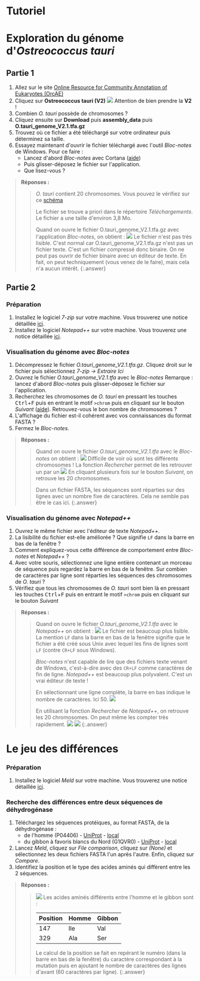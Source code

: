 # Tutoriel

# Exploration du génome d'*Ostreococcus tauri*

## Partie 1

1. Allez sur le site [Online Resource for Community Annotation of Eukaryotes (OrcAE)](http://bioinformatics.psb.ugent.be/orcae/)
1. Cliquez sur **Ostreococcus tauri (V2)**
    ![](img/tauri_V2.png)
    Attention de bien prendre la **V2** !
1. Combien *O. tauri* possède de chromosomes ?
1. Cliquez ensuite sur **Download** puis **assembly_data** puis **O.tauri_genome_V2.1.tfa.gz**
1. Trouvez où ce fichier a été téléchargé sur votre ordinateur puis déterminez sa taille.
1. Essayez maintenant d'ouvrir le fichier téléchargé avec l'outil *Bloc-notes* de Windows. Pour ce faire :
    - Lancez d'abord *Bloc-notes* avec Cortana ([aide](img/bloc-notes_cortana.png))
    - Puis glisser-déposez le fichier sur l'application.
    - Que lisez-vous ?

> **Réponses :**
> > *O. tauri* contient 20 chromosomes. Vous pouvez le vérifiez sur ce [schéma](https://bioinformatics.psb.ugent.be/orcae/overview/OsttaV2)
> >
> > Le fichier se trouve a priori dans le répertoire *Téléchargements*. Le fichier a une taille d'environ 3,8 Mo.
> >
> > Quand on ouvre le fichier O.tauri_genome_V2.1.tfa.gz avec l'application *Bloc-notes*, on obtient :
> > ![](img/bloc-notes_O_tauri_gz.png)
> > Le fichier n'est pas très lisible. C'est normal car O.tauri_genome_V2.1.tfa.gz n'est pas un fichier texte. C'est un fichier compressé donc binaire.
> > On ne peut pas ouvrir de fichier binaire avec un éditeur de texte. En fait, on peut techniquement (vous venez de le faire), mais cela n'a aucun intérêt.
{:.answer}


## Partie 2

### Préparation

1. Installez le logiciel *7-zip* sur votre machine. Vous trouverez une notice détaillée [ici](https://omics-school.github.io/install-7zip).
1. Installez le logiciel *Notepad++* sur votre machine. Vous trouverez une notice détaillée [ici](https://omics-school.github.io/install-notepadpp).


### Visualisation du génome avec *Bloc-notes*

1. Décompressez le fichier *O.tauri_genome_V2.1.tfa.gz*. Cliquez droit sur le fichier puis sélectionnez *7-zip -> Extraire Ici*
1. Ouvrez le fichier *O.tauri_genome_V2.1.tfa* avec le *Bloc-notes*
    Remarque : lancez d'abord *Bloc-notes* puis glisser-déposez le fichier sur l'application.
1. Recherchez les chromosomes de *O. tauri* en pressant les touches <kbd>Ctrl</kbd>+<kbd>F</kbd> puis en entrant le motif `>chrom` puis en cliquant sur le bouton *Suivant* ([aide](img/bloc-notes_recherche.png)).
    Retrouvez-vous le bon nombre de chromosomes ?
1. L'affichage du fichier est-il cohérent avec vos connaissances du format FASTA ?
1. Fermez le *Bloc-notes*.

> **Réponses :**
> > Quand on ouvre le fichier *O.tauri_genome_V2.1.tfa* avec le *Bloc-notes* on obtient :
> > ![](img/bloc-notes.png)
> > Difficile de voir où sont les différents chromosomes !
> > La fonction *Rechercher* permet de les retrouver un par un
> > ![](img/bloc-notes_recherche.png)
> > En cliquant plusieurs fois sur le bouton *Suivant*, on retrouve les 20 chromosomes.
> >
> > Dans un fichier FASTA, les séquences sont réparties sur des lignes avec un nombre fixe de caractères. Cela ne semble pas être le cas ici.
{:.answer}


### Visualisation du génome avec *Notepad++*

1. Ouvrez le même fichier avec l'éditeur de texte *Notepad++*.
1. La lisibilité du fichier est-elle améliorée ?
    Que signifie `LF` dans la barre en bas de la fenêtre ?
1. Comment expliquez-vous cette différence de comportement entre *Bloc-notes* et *Notepad++* ?
1. Avec votre souris, sélectionnez une ligne entière contenant un morceau de séquence puis regardez la barre en bas de la fenêtre.
    Sur combien de caractères par ligne sont réparties les séquences des chromosomes de *O. tauri* ?
1. Vérifiez que tous les chromosomes de *O. tauri* sont bien là en pressant les touches <kbd>Ctrl</kbd>+<kbd>F</kbd> puis en entrant le motif `>chrom` puis en cliquant sur le bouton *Suivant*

> **Réponses :**
> > Quand on ouvre le fichier *O.tauri_genome_V2.1.tfa* avec le *Notepad++* on obtient :
> > ![](img/notepad++_ouverture.png)
> > Le fichier est beaucoup plus lisible. La mention `LF` dans la barre en bas de la fenêtre signifie que le fichier a été créé sous Unix avec lequel les fins de lignes sont `LF` (contre `CR+LF` sous Windows).
> >
> > *Bloc-notes* n'est capable de lire que des fichiers texte venant de Windows, c'est-à-dire avec des `CR+LF` comme caractères de fin de ligne. *Notepad++* est beaucoup plus polyvalent. C'est un vrai éditeur de texte !
> >
> > En sélectionnant une ligne complète, la barre en bas indique le nombre de caractères. Ici 50.
> > ![](img/notepad++_taille_ligne.png)
> >
> > En utilisant la fonction *Rechercher* de *Notepad++*, on retrouve les 20 chromosomes. On peut même les compter très rapidement.
> > ![](img/notepad++_rechercher.png)
> > ![](img/notepad++_compter.png)
{:.answer}


# Le jeu des différences

### Préparation

1. Installez le logiciel *Meld* sur votre machine. Vous trouverez une notice détaillée [ici](https://omics-school.github.io/install-meld).

### Recherche des différences entre deux séquences de déhydrogénase

1. Téléchargez les séquences protéiques, au format FASTA, de la déhydrogénase :
    - de l'homme (P04406) - [UniProt](https://www.uniprot.org/uniprot/P04406) - [local](files/P04406.fasta)
    - du gibbon à favoris blancs du Nord (G1QVR0) -  [UniProt](https://www.uniprot.org/uniprot/G1QVR0) - [local](files/G1QVR0.fasta)
1. Lancez *Meld*, cliquez sur *File comparison*, cliquez sur *(None)* et sélectionnez les deux fichiers FASTA l'un après l'autre. Enfin, cliquez sur *Compare*.
1. Identifiez la position et le type des acides aminés qui diffèrent entre les 2 séquences.

> **Réponses :**
> > ![](img/meld_dehydrogenase.png)
> > Les acides aminés différents entre l'homme et le gibbon sont :
> >
> > | Position | Homme | Gibbon |
> > |----------|-------|--------|
> > | 147      | Ile   | Val    |
> > | 329      | Ala   | Ser    |
> >
> > Le calcul de la position se fait en repérant le numéro (dans la barre en bas de la fenêtre) du caractère correspondant à la mutation puis en ajoutant le nombre de caractères des lignes d'avant (60 caractères par ligne).
{:.answer}

